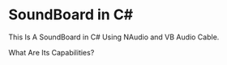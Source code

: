 # SoundBoard in C#

This Is A SoundBoard in C# Using NAudio and VB Audio Cable.

What Are Its Capabilities?